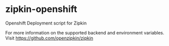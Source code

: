 # zipkin-openshift
Openshift Deployment script for Zipkin

For more information on the supported backend and environment variables. Visit https://github.com/openzipkin/zipkin
